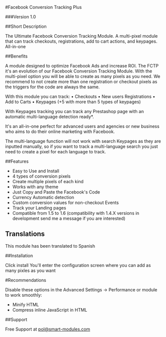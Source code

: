 #Facebook Conversion Tracking Plus

###Version 1.0

##Short Description

The Ultimate Facebook Conversion Tracking Module. A multi-pixel module that can track checkouts, registrations, add to cart actions, and keypages. All-in-one

##Benefits

A module designed to optimize Facebook Ads and increase ROI. The FCTP it's an evolution of our Facebook Conversion Tracking Module. With the multi-pixel option you will be able to create as many pixels as you need. We recommend to not create more than one registration or checkout pixels as the triggers for the code are always the same.

With this module you can track:
 • Checkouts
 • New users Registrations
 • Add to Carts
 • Keypages (+5 with more than 5 types of keypages)

With Keypages tracking you can track any Prestashop page with an automatic multi-language detection ready*.

It's an all-in-one perfect for advanced users and agencies or new business who aims to do their online marketing with Facebook.

The multi-language function will not work with search Keypages as they are inputted manually, so if you want to track a multi-language search you just need to create a pixel for each language to track.

##Features

- Easy to Use and Install
- 4 types of conversion pixels
- Create multiple pixels of each kind
- Works with any theme
- Just Copy and Paste the Facebook's Code
- Currency Automatic detection
- Custom conversion values for non-checkout Events
- Track your Landing pages
- Compatible from 1.5 to 1.6 (compatibility with 1.4.X versions in development send me a message if you are interested)

## Translations
This module has been translated to Spanish

##Installation

Click install
You'll enter the configuration screen where you can add as many pixles as you want

#Recommendations

Disable these options in the Advanced Settings -> Performance or module to work smoothly:
- Minify HTML
- Compress inline JavaScript in HTML

##Support

Free Support at pol@smart-modules.com